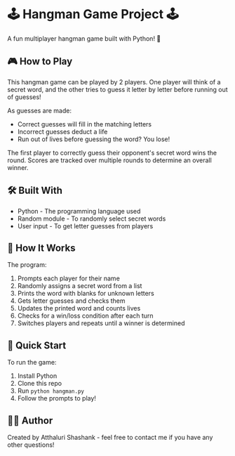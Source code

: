 # 🕹 Hangman Game Project 🕹 

A fun multiplayer hangman game built with Python! 🐍

## 🎮 How to Play

This hangman game can be played by 2 players. One player will think of a secret word, and the other tries to guess it letter by letter before running out of guesses! 

As guesses are made:

- Correct guesses will fill in the matching letters 
- Incorrect guesses deduct a life 
- Run out of lives before guessing the word? You lose!

The first player to correctly guess their opponent's secret word wins the round. Scores are tracked over multiple rounds to determine an overall winner.

## 🛠 Built With

- Python - The programming language used
- Random module - To randomly select secret words
- User input - To get letter guesses from players

## 📝 How It Works

The program:

1. Prompts each player for their name
2. Randomly assigns a secret word from a list  
3. Prints the word with blanks for unknown letters
4. Gets letter guesses and checks them  
5. Updates the printed word and counts lives
6. Checks for a win/loss condition after each turn
7. Switches players and repeats until a winner is determined

## 🚀 Quick Start

To run the game:

1. Install Python 
2. Clone this repo
3. Run `python hangman.py`
4. Follow the prompts to play!

## 👨‍💻 Author

Created by Atthaluri Shashank - feel free to contact me if you have any other questions!
